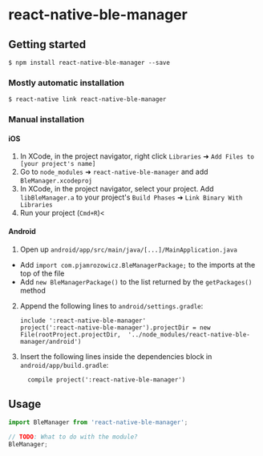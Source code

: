 # react-native-ble-manager

## Getting started

`$ npm install react-native-ble-manager --save`

### Mostly automatic installation

`$ react-native link react-native-ble-manager`

### Manual installation


#### iOS

1. In XCode, in the project navigator, right click `Libraries` ➜ `Add Files to [your project's name]`
2. Go to `node_modules` ➜ `react-native-ble-manager` and add `BleManager.xcodeproj`
3. In XCode, in the project navigator, select your project. Add `libBleManager.a` to your project's `Build Phases` ➜ `Link Binary With Libraries`
4. Run your project (`Cmd+R`)<

#### Android

1. Open up `android/app/src/main/java/[...]/MainApplication.java`
  - Add `import com.pjamrozowicz.BleManagerPackage;` to the imports at the top of the file
  - Add `new BleManagerPackage()` to the list returned by the `getPackages()` method
2. Append the following lines to `android/settings.gradle`:
  	```
  	include ':react-native-ble-manager'
  	project(':react-native-ble-manager').projectDir = new File(rootProject.projectDir, 	'../node_modules/react-native-ble-manager/android')
  	```
3. Insert the following lines inside the dependencies block in `android/app/build.gradle`:
  	```
      compile project(':react-native-ble-manager')
  	```


## Usage
```javascript
import BleManager from 'react-native-ble-manager';

// TODO: What to do with the module?
BleManager;
```
